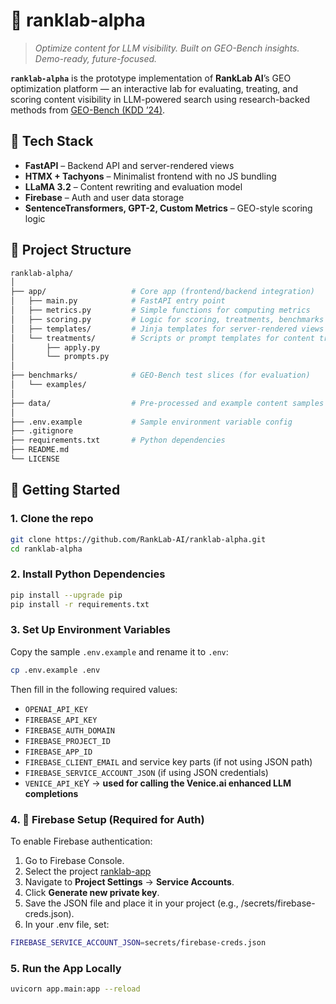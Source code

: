 # 🧪 ranklab-alpha

> _Optimize content for LLM visibility. Built on GEO-Bench insights. Demo-ready, future-focused._

**`ranklab-alpha`** is the prototype implementation of **RankLab AI**’s GEO optimization platform — an interactive lab for evaluating, treating, and scoring content visibility in LLM-powered search using research-backed methods from [GEO-Bench (KDD ’24)](https://doi.org/10.1145/3637528.3671900).


## 🧠 Tech Stack

- **FastAPI** – Backend API and server-rendered views
- **HTMX + Tachyons** – Minimalist frontend with no JS bundling
- **LLaMA 3.2** – Content rewriting and evaluation model
- **Firebase** – Auth and user data storage
- **SentenceTransformers, GPT-2, Custom Metrics** – GEO-style scoring logic


## 📁 Project Structure

```bash
ranklab-alpha/
│
├── app/                   # Core app (frontend/backend integration)
│   ├── main.py            # FastAPI entry point
│   ├── metrics.py         # Simple functions for computing metrics
│   ├── scoring.py         # Logic for scoring, treatments, benchmarks
│   ├── templates/         # Jinja templates for server-rendered views
│   └── treatments/        # Scripts or prompt templates for content treatments
│       ├── apply.py
│       └── prompts.py
│
├── benchmarks/            # GEO-Bench test slices (for evaluation)
│   └── examples/
│
├── data/                  # Pre-processed and example content samples
│
├── .env.example           # Sample environment variable config
├── .gitignore
├── requirements.txt       # Python dependencies
├── README.md
└── LICENSE
```

## 🚀 Getting Started

### 1. Clone the repo

```bash
git clone https://github.com/RankLab-AI/ranklab-alpha.git
cd ranklab-alpha
```

### 2. Install Python Dependencies

```bash
pip install --upgrade pip
pip install -r requirements.txt
```

### 3. Set Up Environment Variables

Copy the sample `.env.example` and rename it to `.env`:
```bash
cp .env.example .env
```

Then fill in the following required values:
- `OPENAI_API_KEY`
- `FIREBASE_API_KEY`
- `FIREBASE_AUTH_DOMAIN`
- `FIREBASE_PROJECT_ID`
- `FIREBASE_APP_ID`
- `FIREBASE_CLIENT_EMAIL` and service key parts (if not using JSON path)
- `FIREBASE_SERVICE_ACCOUNT_JSON` (if using JSON credentials)
- `VENICE_API_KE`Y → **used for calling the Venice.ai enhanced LLM completions**

### 4. 🔐 Firebase Setup (Required for Auth)

To enable Firebase authentication:
1.	Go to Firebase Console.
2.	Select the project [ranklab-app](https://console.firebase.google.com/u/3/project/ranklab-app/overview)
3.	Navigate to **Project Settings** → **Service Accounts**.
4.	Click **Generate new private key**.
5.	Save the JSON file and place it in your project (e.g., /secrets/firebase-creds.json).
6.	In your .env file, set:
```bash
FIREBASE_SERVICE_ACCOUNT_JSON=secrets/firebase-creds.json
```

### 5. Run the App Locally

```bash
uvicorn app.main:app --reload
```